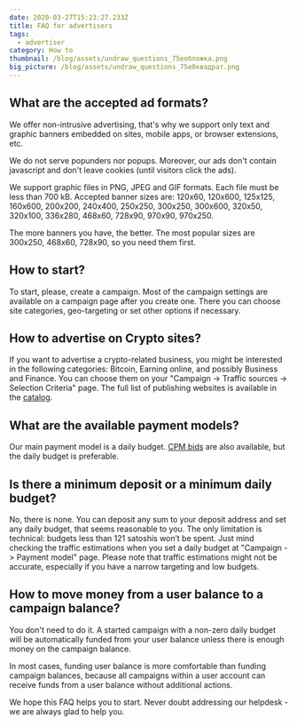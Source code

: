 ```yaml
---
date: 2020-03-27T15:23:27.233Z
title: FAQ for advertisers
tags:
  - advertiser
category: How to
thumbnail: /blog/assets/undraw_questions_75eобложка.png
big_picture: /blog/assets/undraw_questions_75e0квадрат.png
---
```

## What are the accepted ad formats?

We offer non-intrusive advertising, that's why we support only text and graphic banners embedded on sites, mobile apps, or browser extensions, etc.

We do not serve popunders nor popups. Moreover, our ads don't contain javascript and don't leave cookies (until visitors click the ads).

We support graphic files in PNG, JPEG and GIF formats. Each file must be less than 700 kB. Accepted banner sizes are: 120x60, 120x600, 125x125, 160x600, 200x200, 240x400, 250x250, 300x250, 300x600, 320x50, 320x100, 336x280, 468x60, 728x90, 970x90, 970x250.

The more banners you have, the better. The most popular sizes are 300x250, 468x60, 728x90, so you need them first.

## How to start?

To start, please, create a campaign. Most of the campaign settings are available on a campaign page after you create one. There you can choose site categories, geo-targeting or set other options if necessary.

## How to advertise on Crypto sites?

If you want to advertise a crypto-related business, you might be interested in the following categories: Bitcoin, Earning online, and possibly Business and Finance. You can choose them on your "Campaign -> Traffic sources -> Selection Criteria" page. The full list of publishing websites is available in the [catalog](https://a-ads.com/catalog).

## What are the available payment models?

Our main payment model is a daily budget. [CPM bids](https://a-ads.com/blog/2020-03-11-how-to-use-cpm-bids-with-a-ads/) are also available, but the daily budget is preferable.

## Is there a minimum deposit or a minimum daily budget?

No, there is none. You can deposit any sum to your deposit address and set any daily budget, that seems reasonable to you. The only limitation is technical: budgets less than 121 satoshis won’t be spent. Just mind checking the traffic estimations when you set a daily budget at "Campaign -> Payment model" page. Please note that traffic estimations might not be accurate, especially if you have a narrow targeting and low budgets.

## How to move money from a user balance to a campaign balance?

You don't need to do it. A started campaign with a non-zero daily budget will be automatically funded from your user balance unless there is enough money on the campaign balance.

In most cases, funding user balance is more comfortable than funding campaign balances, because all campaigns within a user account can receive funds from a user balance without additional actions.

We hope this FAQ helps you to start. Never doubt addressing our helpdesk - we are always glad to help you.
